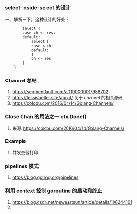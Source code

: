 ### select-inside-select 的设计
一、解析一下，这种设计的好处？
```
		select {
		case ch <- res:
		default:
			select {
			case <-ch:
			default:
			}
			ch <- res
		}
	}
```


### Channel 总结
1. https://segmentfault.com/a/1190000017958702
2. https://lessisbetter.site/about/  关于 channel 的相关源码
3. https://colobu.com/2016/04/14/Golang-Channels/

### Close Chan 的用法之一 ctx.Done()
1. 来源: https://colobu.com/2016/04/14/Golang-Channels/ 

### Example 
1. 并发交替打印

### pipelines 模式
1. https://blog.golang.org/pipelines 

### 利用 context 控制 goroutine 的启动和终止 
1. https://blog.csdn.net/neweastsun/article/details/108244101
2. 